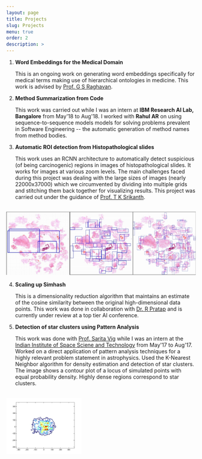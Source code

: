 ```yaml
---
layout: page
title: Projects
slug: Projects
menu: true
order: 2
description: >
---
```


1. **Word Embeddings for the Medical Domain**

     This is an ongoing work on generating word embeddings specifically for medical terms making use of hierarchical ontologies in
medicine. This work is advised by [Prof. G S Raghavan](https://www.iiitb.ac.in/faculty_page.php?name=gsrinivasaraghavan). 

2. **Method Summarization from Code**

     This work was carried out while I was an intern at **IBM Research AI Lab, Bangalore** from May'18 to Aug'18. I worked with **Rahul AR** on using sequence-to-sequence models models for solving problems prevalent in Software Engineering -- the automatic generation of method names from method bodies.

3. **Automatic ROI detection from Histopathological slides**

     This work uses an RCNN architecture to automatically detect suspicious (of being carcinogenic) regions in images of histopathological slides. It works for images at various zoom levels. The main challenges faced during this project was dealing with the large sizes of images (nearly 22000x37000) which we circumvented by dividing into multiple grids and stitching them back together for visualizing results. This project was carried out under the guidance of [Prof. T  K Srikanth](https://www.iiitb.ac.in/faculty_page.php?name=tksrikanth).
<br>
<img src="/assets/img/roi-det.png">

4. **Scaling up Simhash**

     This is a dimensionality reduction algorithm that maintains an estimate of the cosine similarity between the original high-dimensional data points. This work was done in collaboration with [Dr. R Pratap](https://sites.google.com/site/prataprameshwaryadav/) and is currently under review at a top tier AI conference.


5. **Detection of star clusters using Pattern Analysis**

     This work was done with [Prof. Sarita Vig](https://www.iist.ac.in/ess/sarita) while I was an intern at the [Indian Institute of Space Sciene and Technology](https://www.iist.ac.in/) from May'17 to Aug'17. Worked on a direct application of pattern analysis techniques for a highly relevant problem statement in astrophysics. Used the K-Nearest Neighbor algorithm for density estimation and detection of star clusters. The image shows a contour plot of a locus of simulated points with equal probability density. Highly dense regions correspond to star clusters.
<br>
<img src="/assets/img/iist.jpg" height="150" width="200"> 
